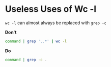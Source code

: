 # Useless Uses of Wc -l

`wc -l` can almost always be replaced with `grep -c`

**Don't**
``` bash
command | grep '..*' | wc -l
```

**Do**
``` bash
command | grep -c .
```

